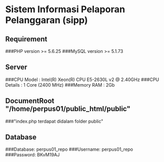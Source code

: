 # Sistem Informasi Pelaporan Pelanggaran (sipp)

## Requirement

###PHP version >= 5.6.25
###MySQL version >= 5.1.73 

## Server
###CPU Model : Intel(R) Xeon(R) CPU E5-2630L v2 @ 2.40GHz
###CPU Details : 1 Core (2400 MHz)
###Memory RAM : 2Gb

## DocumentRoot "/home/perpus01/public_html/public" 

###"index.php terdapat didalam folder public"

## Database
###Database: perpus01_repo
###Username: perpus01_repo
###Password: BKvM19AJ


